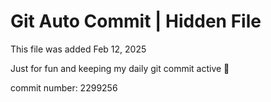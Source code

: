 # Git Auto Commit | Hidden File

This file was added Feb 12, 2025

Just for fun and keeping my daily git commit active 🤪

commit number: 2299256
